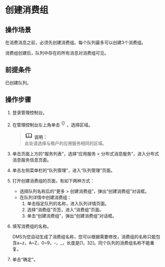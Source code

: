 # 创建消费组<a name="zh-cn_topic_0034678327"></a>

## 操作场景<a name="section42353227"></a>

在消费消息之前，必须先创建消费组。每个队列最多可以创建3个消费组。

消费组创建后，队列中存在的所有消息对消费组可见。

## 前提条件<a name="section45634724"></a>

已创建队列。

## 操作步骤<a name="section8059334"></a>

1.  登录管理控制台。
2.  在管理控制台左上角单击![](figures/icon-region.png)，选择区域。

    >![](public_sys-resources/icon-note.gif) **说明：**   
    >此处请选择与租户的应用服务相同的区域。  

3.  单击页面上方的“服务列表”，选择“应用服务 \> 分布式消息服务”，进入分布式消息服务信息页面。
4.  单击左侧菜单栏的“队列管理”，进入“队列管理”页面。
5.  打开创建消费组的页面，有如下两种方式：
    -   选择队列名称后的“更多 \> 创建消费组”，弹出“创建消费组”对话框。
    -   在队列详情中创建消费组：
        1.  单击指定队列的名称，进入队列详情页面。
        2.  选择“消费组”页签，进入“消费组”页面。
        3.  单击“创建消费组”，弹出“创建消费组”对话框。


6.  填写消费组的名称。

    DMS为您自动生成了消费组名称，您可以根据需要修改，消费组的名称只能包含a\~z，A\~Z，0\~9，-，\_，长度是\[1，32\]。同个队列的消费组名称不能重复。

7.  单击“确定”。

